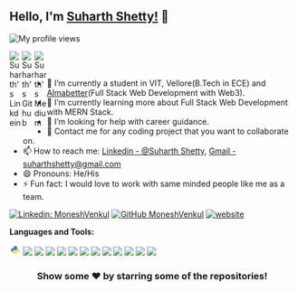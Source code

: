## Hello, I'm [Suharth Shetty!](https://suharth.github.io/portfolio/) 👋

<p align="left"> <img src="https://komarev.com/ghpvc/?username=Suharth&color=000000&style=plastic" alt="My profile views" /> </p>


<a href="https://www.linkedin.com/in/suharth-shetty/" target="new">
  <img align="left" alt="Suharth's Linkdein" width="22px" src="https://cdn.jsdelivr.net/npm/simple-icons@v3/icons/linkedin.svg" />
</a>
<a href="https://github.com/Suharth" target="_blank">
  <img align="left" alt="Suharth's Github" width="22px" src="https://cdn.jsdelivr.net/npm/simple-icons@v3/icons/github.svg" />
</a>
<a href="https://medium.com/@suharthshetty" target="_blank">
  <img align="left" alt="Suharth's Medium" width="22px" src="https://cdn.jsdelivr.net/npm/simple-icons@3.13.0/icons/medium.svg"/>
</a>

<br/>
<br/>

- 🔭 I’m currently a student in VIT, Vellore(B.Tech in ECE) and [Almabetter](https://www.almabetter.com/)(Full Stack Web Development with Web3).
- 🌱 I’m currently learning more about Full Stack Web Development with MERN Stack.
- 🤔 I’m looking for help with career guidance.
- 💬 Contact me for any coding project that you want to collaborate on.
- 📫 How to reach me: [Linkedin - @Suharth Shetty](https://www.linkedin.com/in/suharth-shetty/), [Gmail - suharthshetty@gmail.com](mailto:suharthshetty@gmail.com)
- 😄 Pronouns: He/His
- ⚡ Fun fact: I would love to work with same minded people like me as a team.

[![Linkedin: MoneshVenkul](https://img.shields.io/badge/-MoneshVenkul-blue?style=flat-square&logo=Linkedin&logoColor=white&link=https://www.linkedin.com/in/monesh-venkul-vommi-8a80b6174/)](https://www.linkedin.com/in/monesh-venkul-vommi-8a80b6174/)
[![GitHub MoneshVenkul](https://img.shields.io/github/followers/iampawan?label=follow&style=social)](https://github.com/moneshvenkul)
[![website](https://img.shields.io/badge/PortfolioWebsite-MoneshVenkul.live-2648ff?style=flat-square&logo=google-chrome)](https://moneshvenkul.github.io/)


**Languages and Tools:**  

  
<code><img height="20" src="https://github.com/github/explore/blob/main/topics/python/python.png"></code>
<code><img height="20" src="https://github.com/Suharth/explore/blob/main/topics/c/c.png"></code>
<code><img height="20" src="https://github.com/Suharth/explore/blob/main/topics/cpp/cpp.png"></code>
<code><img height="20" src="https://github.com/Suharth/explore/blob/main/topics/java/java.png"></code>
<code><img height="20" src="https://github.com/Suharth/explore/blob/main/topics/javascript/javascript.png"></code>
<code><img height="20" src="https://github.com/Suharth/explore/blob/main/topics/html/html.png"></code>
<code><img height="20" src="https://github.com/Suharth/explore/blob/main/topics/css/css.png"></code>
<code><img height="20" src="https://github.com/Suharth/explore/blob/main/topics/assembly/assembly.png"></code>
<code><img height="20" src="https://github.com/Suharth/explore/blob/main/topics/racket/racket.png"></code>
<code><img height="20" src="https://github.com/Suharth/explore/blob/main/topics/git/git.png"></code>
<code><img height="20" src="https://github.com/Suharth/explore/blob/main/topics/cli/cli.png"></code>
<code><img height="20" src="https://github.com/Suharth/explore/blob/main/topics/visual-studio-code/visual-studio-code.png"></code>
<code><img height="20" src="https://github.com/Suharth/explore/blob/main/topics/jupyter-notebook/jupyter-notebook.png"></code>

<div align="center">

### Show some ❤️ by starring some of the repositories!

</div>

